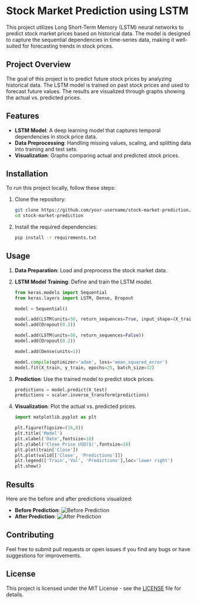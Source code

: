 # Stock Market Prediction using LSTM

This project utilizes Long Short-Term Memory (LSTM) neural networks to predict stock market prices based on historical data. The model is designed to capture the sequential dependencies in time-series data, making it well-suited for forecasting trends in stock prices.

## Project Overview

The goal of this project is to predict future stock prices by analyzing historical data. The LSTM model is trained on past stock prices and used to forecast future values. The results are visualized through graphs showing the actual vs. predicted prices.

## Features

- **LSTM Model**: A deep learning model that captures temporal dependencies in stock price data.
- **Data Preprocessing**: Handling missing values, scaling, and splitting data into training and test sets.
- **Visualization**: Graphs comparing actual and predicted stock prices.

## Installation

To run this project locally, follow these steps:

1. Clone the repository:
   ```bash
   git clone https://github.com/your-username/stock-market-prediction.git
   cd stock-market-prediction
   ```

2. Install the required dependencies:
   ```bash
   pip install -r requirements.txt
   ```

## Usage

1. **Data Preparation**: Load and preprocess the stock market data.

2. **LSTM Model Training**: Define and train the LSTM model.
   ```python
   from keras.models import Sequential
   from keras.layers import LSTM, Dense, Dropout

   model = Sequential()

   model.add(LSTM(units=50, return_sequences=True, input_shape=(X_train.shape[1], 1)))
   model.add(Dropout(0.2))

   model.add(LSTM(units=50, return_sequences=False))
   model.add(Dropout(0.2))

   model.add(Dense(units=1))

   model.compile(optimizer='adam', loss='mean_squared_error')
   model.fit(X_train, y_train, epochs=25, batch_size=32)
   ```

3. **Prediction**: Use the trained model to predict stock prices.
   ```python
   predictions = model.predict(X_test)
   predictions = scaler.inverse_transform(predictions)
   ```

4. **Visualization**: Plot the actual vs. predicted prices.
   ```python
   import matplotlib.pyplot as plt

   plt.figure(figsize=(16,8))
   plt.title('Model')
   plt.xlabel('Date',fontsize=18)
   plt.ylabel('Close Price USD($)',fontsize=18)
   plt.plot(train['Close'])
   plt.plot(valid[['Close', 'Predictions']])
   plt.legend(['Train','Val', 'Predictions'],loc='lower right')
   plt.show()
   ```

## Results

Here are the before and after predictions visualized:

- **Before Prediction**: ![Before Prediction](path_to_before_image.png)
- **After Prediction**: ![After Prediction](path_to_after_image.png)

## Contributing

Feel free to submit pull requests or open issues if you find any bugs or have suggestions for improvements.

## License

This project is licensed under the MIT License - see the [LICENSE](LICENSE) file for details.



